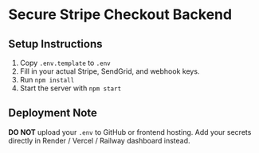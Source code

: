 # Secure Stripe Checkout Backend

## Setup Instructions
1. Copy `.env.template` to `.env`
2. Fill in your actual Stripe, SendGrid, and webhook keys.
3. Run `npm install`
4. Start the server with `npm start`

## Deployment Note
**DO NOT** upload your `.env` to GitHub or frontend hosting.
Add your secrets directly in Render / Vercel / Railway dashboard instead.